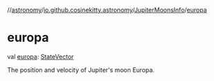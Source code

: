 //[astronomy](../../../index.md)/[io.github.cosinekitty.astronomy](../index.md)/[JupiterMoonsInfo](index.md)/[europa](europa.md)

# europa

val [europa](europa.md): [StateVector](../-state-vector/index.md)

The position and velocity of Jupiter's moon Europa.
